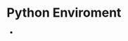 # Python Enviroment 

- <b> <a href="https://github.com/CyberSilo/Python-/blob/main/Random-Password-Generator.md">
